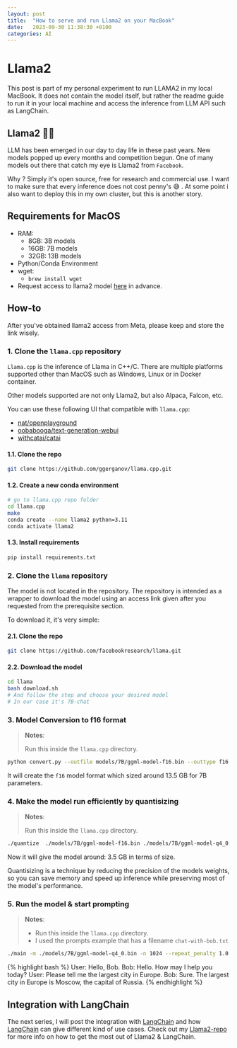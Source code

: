 ```yaml
---
layout: post
title:  "How to serve and run Llama2 on your MacBook"
date:   2023-09-30 11:38:30 +0100
categories: AI
---
```


# Llama2
This post is part of my personal experiment to run LLAMA2 in my local MacBook. It does not contain the model itself, but rather the readme guide to run it in your local machine and access the inference from LLM API such as LangChain.

## Llama2 🦙🦙

LLM has been emerged in our day to day life in these past years. New models popped up every months and competition begun. One of many models out there that catch my eye is Llama2 from `Facebook`. 


Why ? Simply it's open source, free for research and commercial use. I want to make sure that every inference does not cost penny's 😅 . At some point i also want to deploy this in my own cluster, but this is another story.

## Requirements for MacOS
- RAM:
  - 8GB: 3B models
  - 16GB: 7B models
  - 32GB: 13B models
- Python/Conda Environment
- wget:
  - `brew install wget`
- Request access to llama2 model [here](https://ai.meta.com/resources/models-and-libraries/llama-downloads/) in advance.

## How-to

After you've obtained llama2 access from Meta, please keep and store the link wisely.

### 1. Clone the `llama.cpp` repository

`Llama.cpp` is the inference of Llama in C++/C. There are multiple platforms supported other than MacOS such as Windows, Linux or in Docker container.

Other models supported are not only Llama2, but also Alpaca, Falcon, etc.

You can use these following UI that compatible with `llama.cpp`:
- [nat/openplayground](https://github.com/nat/openplayground)
- [oobabooga/text-generation-webui](https://github.com/oobabooga/text-generation-webui)
- [withcatai/catai](https://github.com/withcatai/catai)

#### 1.1. Clone the repo

```bash
git clone https://github.com/ggerganov/llama.cpp.git
```

#### 1.2. Create a new conda environment

```bash
# go to llama.cpp repo folder
cd llama.cpp
make
conda create --name llama2 python=3.11
conda activate llama2
```
#### 1.3. Install requirements

```bash
pip install requirements.txt
```


### 2. Clone the `llama` repository

The model is not located in the repository. The repository is intended as a wrapper to download the model using an access link given after you requested from the prerequisite section.

To download it, it's very simple:

#### 2.1. Clone the repo

```bash
git clone https://github.com/facebookresearch/llama.git
```

#### 2.2. Download the model

```bash
cd llama
bash download.sh
# And follow the step and choose your desired model
# In our case it's 7B-chat
```

### 3. Model Conversion to f16 format

> **Notes**:
>
> Run this inside the `llama.cpp` directory.

```bash
python convert.py --outfile models/7B/ggml-model-f16.bin --outtype f16 ../llama/llama-2-7b-chat --vocab-dir ../llama/llama
```

It will create the `f16` model format which sized around 13.5 GB for 7B parameters.

### 4. Make the model run efficiently by quantisizing 

> **Notes**:
>
> Run this inside the `llama.cpp` directory.

```bash
./quantize  ./models/7B/ggml-model-f16.bin ./models/7B/ggml-model-q4_0.bin q4_0
```

Now it will give the model around: 3.5 GB in terms of size.

Quantisizing is a technique by reducing the precision of the models weights, so you can save memory and speed up inference while preserving most of the model's performance.

### 5. Run the model & start prompting

> **Notes**:
>
> - Run this inside the `llama.cpp` directory.
> - I used the prompts example that has a filename `chat-with-bob.txt`

```bash
./main -m ./models/7B/ggml-model-q4_0.bin -n 1024 --repeat_penalty 1.0 --color -i -r "User:" -f ./prompts/chat-with-bob.txt
```

{% highlight bash %}
User: Hello, Bob.
Bob: Hello. How may I help you today?
User: Please tell me the largest city in Europe.
Bob: Sure. The largest city in Europe is Moscow, the capital of Russia.
{% endhighlight %}

## Integration with LangChain

The next series, I will post the integration with [LangChain](https://python.langchain.com/docs/guides/local_llms) and how [LangChain](https://python.langchain.com/docs/use_cases/question_answering/how_to/local_retrieval_qa) can give different kind of use cases. Check out my [Llama2-repo] for more info on how to get the most out of Llama2 & LangChain.

[Llama2-repo]: https://github.com/hzuhdi/llama2
